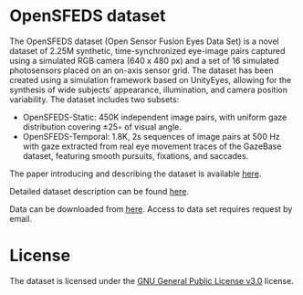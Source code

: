 # OpenSFEDS dataset

The OpenSFEDS dataset (Open Sensor Fusion Eyes Data Set) is a novel dataset of 2.25M synthetic, time-synchronized eye-image pairs captured using a simulated RGB camera (640 x 480 px) and a set of 16 simulated photosensors placed on an on-axis sensor grid. The dataset has been created using a simulation framework based on UnityEyes, allowing for the synthesis of wide subjects’ appearance, illumination, and camera position variability. 
The dataset includes two subsets:
- OpenSFEDS-Static: 450K independent image pairs, with uniform gaze distribution covering ±25◦ of visual angle.
- OpenSFEDS-Temporal: 1.8K, 2s sequences of image pairs at 500 Hz with gaze extracted from real eye movement traces of the GazeBase dataset, featuring smooth pursuits, fixations, and saccades.

The paper introducing and describing the dataset is available [here](https://dl.acm.org/doi/abs/10.1145/3588015.3588407).

Detailed dataset description can be found <a href="dataset description.pdf">here</a>.

Data can be downloaded from [here]([https://www.dropbox.com/home/StaticUnityEyesFusionV2_/OpenSFEDS](https://www.dropbox.com/scl/fo/296vq1p80gazokbooqye0/h?rlkey=je0q2imcuxzs2qju78qerwo4o&dl=0)). Access to data set requires request by email.

# License
The dataset is licensed under the <a href="LICENSE">GNU General Public License v3.0</a> license.
